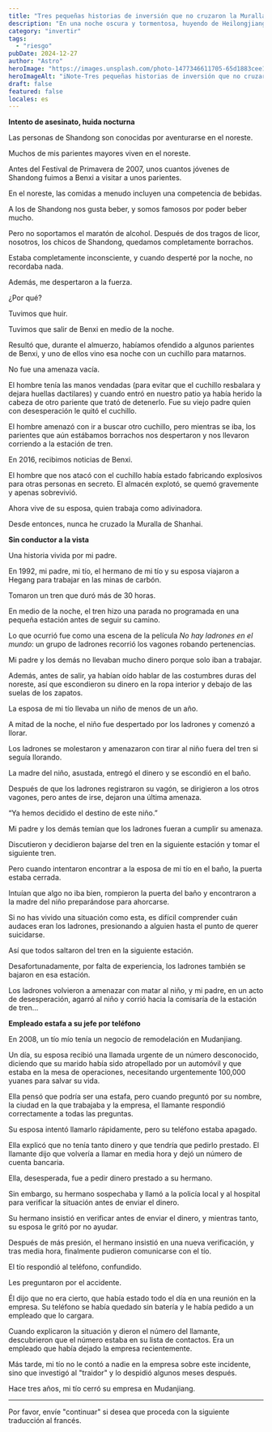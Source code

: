 ```yaml
---
title: "Tres pequeñas historias de inversión que no cruzaron la Muralla de Shanhai"
description: "En una noche oscura y tormentosa, huyendo de Heilongjiang, Jilin y Liaoning"
category: "invertir"
tags:
  - "riesgo"
pubDate: 2024-12-27
author: "Astro"
heroImage: "https://images.unsplash.com/photo-1477346611705-65d1883cee1e"
heroImageAlt: "iNote-Tres pequeñas historias de inversión que no cruzaron la Muralla"
draft: false
featured: false
locales: es
---
```


**Intento de asesinato, huida nocturna**

Las personas de Shandong son conocidas por aventurarse en el noreste.

Muchos de mis parientes mayores viven en el noreste.

Antes del Festival de Primavera de 2007, unos cuantos jóvenes de Shandong fuimos a Benxi a visitar a unos parientes.

En el noreste, las comidas a menudo incluyen una competencia de bebidas.

A los de Shandong nos gusta beber, y somos famosos por poder beber mucho.

Pero no soportamos el maratón de alcohol. Después de dos tragos de licor, nosotros, los chicos de Shandong, quedamos completamente borrachos.

Estaba completamente inconsciente, y cuando desperté por la noche, no recordaba nada.

Además, me despertaron a la fuerza.

¿Por qué?

Tuvimos que huir.

Tuvimos que salir de Benxi en medio de la noche.

Resultó que, durante el almuerzo, habíamos ofendido a algunos parientes de Benxi, y uno de ellos vino esa noche con un cuchillo para matarnos.

No fue una amenaza vacía.

El hombre tenía las manos vendadas (para evitar que el cuchillo resbalara y dejara huellas dactilares) y cuando entró en nuestro patio ya había herido la cabeza de otro pariente que trató de detenerlo. Fue su viejo padre quien con desesperación le quitó el cuchillo.

El hombre amenazó con ir a buscar otro cuchillo, pero mientras se iba, los parientes que aún estábamos borrachos nos despertaron y nos llevaron corriendo a la estación de tren.

En 2016, recibimos noticias de Benxi.

El hombre que nos atacó con el cuchillo había estado fabricando explosivos para otras personas en secreto. El almacén explotó, se quemó gravemente y apenas sobrevivió.

Ahora vive de su esposa, quien trabaja como adivinadora.

Desde entonces, nunca he cruzado la Muralla de Shanhai.

**Sin conductor a la vista**

Una historia vivida por mi padre.

En 1992, mi padre, mi tío, el hermano de mi tío y su esposa viajaron a Hegang para trabajar en las minas de carbón.

Tomaron un tren que duró más de 30 horas.

En medio de la noche, el tren hizo una parada no programada en una pequeña estación antes de seguir su camino.

Lo que ocurrió fue como una escena de la película _No hay ladrones en el mundo_: un grupo de ladrones recorrió los vagones robando pertenencias.

Mi padre y los demás no llevaban mucho dinero porque solo iban a trabajar.

Además, antes de salir, ya habían oído hablar de las costumbres duras del noreste, así que escondieron su dinero en la ropa interior y debajo de las suelas de los zapatos.

La esposa de mi tío llevaba un niño de menos de un año.

A mitad de la noche, el niño fue despertado por los ladrones y comenzó a llorar.

Los ladrones se molestaron y amenazaron con tirar al niño fuera del tren si seguía llorando.

La madre del niño, asustada, entregó el dinero y se escondió en el baño.

Después de que los ladrones registraron su vagón, se dirigieron a los otros vagones, pero antes de irse, dejaron una última amenaza.

“Ya hemos decidido el destino de este niño.”

Mi padre y los demás temían que los ladrones fueran a cumplir su amenaza.

Discutieron y decidieron bajarse del tren en la siguiente estación y tomar el siguiente tren.

Pero cuando intentaron encontrar a la esposa de mi tío en el baño, la puerta estaba cerrada.

Intuían que algo no iba bien, rompieron la puerta del baño y encontraron a la madre del niño preparándose para ahorcarse.

Si no has vivido una situación como esta, es difícil comprender cuán audaces eran los ladrones, presionando a alguien hasta el punto de querer suicidarse.

Así que todos saltaron del tren en la siguiente estación.

Desafortunadamente, por falta de experiencia, los ladrones también se bajaron en esa estación.

Los ladrones volvieron a amenazar con matar al niño, y mi padre, en un acto de desesperación, agarró al niño y corrió hacia la comisaría de la estación de tren...

**Empleado estafa a su jefe por teléfono**

En 2008, un tío mío tenía un negocio de remodelación en Mudanjiang.

Un día, su esposa recibió una llamada urgente de un número desconocido, diciendo que su marido había sido atropellado por un automóvil y que estaba en la mesa de operaciones, necesitando urgentemente 100,000 yuanes para salvar su vida.

Ella pensó que podría ser una estafa, pero cuando preguntó por su nombre, la ciudad en la que trabajaba y la empresa, el llamante respondió correctamente a todas las preguntas.

Su esposa intentó llamarlo rápidamente, pero su teléfono estaba apagado.

Ella explicó que no tenía tanto dinero y que tendría que pedirlo prestado. El llamante dijo que volvería a llamar en media hora y dejó un número de cuenta bancaria.

Ella, desesperada, fue a pedir dinero prestado a su hermano.

Sin embargo, su hermano sospechaba y llamó a la policía local y al hospital para verificar la situación antes de enviar el dinero.

Su hermano insistió en verificar antes de enviar el dinero, y mientras tanto, su esposa le gritó por no ayudar.

Después de más presión, el hermano insistió en una nueva verificación, y tras media hora, finalmente pudieron comunicarse con el tío.

El tío respondió al teléfono, confundido.

Les preguntaron por el accidente.

Él dijo que no era cierto, que había estado todo el día en una reunión en la empresa. Su teléfono se había quedado sin batería y le había pedido a un empleado que lo cargara.

Cuando explicaron la situación y dieron el número del llamante, descubrieron que el número estaba en su lista de contactos. Era un empleado que había dejado la empresa recientemente.

Más tarde, mi tío no le contó a nadie en la empresa sobre este incidente, sino que investigó al "traidor" y lo despidió algunos meses después.

Hace tres años, mi tío cerró su empresa en Mudanjiang.

---

Por favor, envíe "continuar" si desea que proceda con la siguiente traducción al francés.
